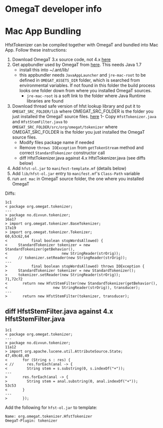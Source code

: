 OmegaT developer info
=====================



# Mac App Bundling




HfstTokenizer can be compiled together with OmegaT and bundled into Mac App.
Follow these instructions:


1. Download OmegaT 3.x source code, not 4.x
  [here](http://sourceforge.net/projects/omegat/files/OmegaT%20-%20Standard/OmegaT%203.6.0%20update%205/OmegaT_3.6.0_05_Source.zip/download)
1. Get appbundler used by OmegaT from [here](https://bitbucket.org/infinitekind/appbundler).
  This needs Java 1.7
	- install this into ~/.ant/lib/
	- this appbundler needs `JavaAppLauncher` and `jre-mac-root` to be defined
   in `OMEGAT_ASSETS_DIR` folder, which is searched from environmental variables.
   If not found in this folder the build process looks one folder down from
   where you installed OmegaT sources.
		- `jre-mac-root` is a soft link to the folder where Java Runtime libraries are found
1. Download thread safe version of hfst lookup library and put it to `OMEGAT_SRC_FOLDER/lib` where
  OMEGAT_SRC_FOLDER is the folder you just installed the OmegaT source files.
  [here](https://mvnrepository.com/artifact/fi.seco/hfst/1.1.5)
1- Copy `HfstTokenizer.java` and `HfstStemFilter.java` to
  `OMEGAT_SRC_FOLDER/src/org/omegat/tokenizer` where
    OMEGAT_SRC_FOLDER is the folder you just installed the OmegaT source files.
	- Modify files package name if needed
	- Remove `throws IOException` from `getTokenStream` method and correct
   `StandardTokenizer` constructor call
	- diff HfstTokenizer.java against 4.x HfstTokenizer.java (see diffs below)
1. Add `hfst-ol.jar` to `manifest-template.mf` (details below)
1. Add `lib/hfst-ol.jar` entry to `manifest.mf`'s `Class-Path` variable
1. run `ant mac` in OmegaT source folder, the one where you installed OmegaT


Diffs:

```
1c1
< package org.omegat.tokenizer;
---
> package no.divvun.tokenizer;
16a17
> import org.omegat.tokenizer.BaseTokenizer;
17a19
> import org.omegat.tokenizer.Tokenizer;
60,63c62,64
<           final boolean stopWordsAllowed) {
<     StandardTokenizer tokenizer = new StandardTokenizer(getBehavior(),
<                         new StringReader(strOrig));
<     // tokenizer.setReader(new StringReader(strOrig));
---
>           final boolean stopWordsAllowed) throws IOException {
>     StandardTokenizer tokenizer = new StandardTokenizer();
>     tokenizer.setReader(new StringReader(strOrig));
71,72c72
<       return new HfstStemFilter(new StandardTokenizer(getBehavior(),
<                     new StringReader(strOrig)), transducer);
---
>       return new HfstStemFilter(tokenizer, transducer);
```

## diff HfstStemFilter.java against 4.x HfstStemFilter.java

```
1c1
< package org.omegat.tokenizer;
---
> package no.divvun.tokenizer;
11a12
> import org.apache.lucene.util.AttributeSource.State;
47,49c48,49
<       for (String s : res) {
< //      res.forEach(anal -> {
<         String stem = s.substring(0, s.indexOf("+"));
---
>       res.forEach(anal -> {
>         String stem = anal.substring(0, anal.indexOf("+"));
53c53
<       }
---
>       });
```


Add the following for `hfst-ol.jar` to template:

```
Name: org.omegat.tokenizer.HfstTokenizer
OmegaT-Plugin: tokenizer
```
